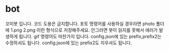 # bot
 꼬미봇 입니다. 코드 도용은 금지합니다.
 포토 명령어를 사용하실 경우라면 photo 폴더에 1.png 2.png 이런 형식으로 저장해주세요. 안그러면 봇이 읽지를 못해서 애러가 발생하게 됩니다.
 gif 명령어도 마찬가지 입니다.
config.json에 있는 prefix,prefix2는 수정하셔도 됩니다. config.json에 있는 prefix2도 지우셔도 됩니다.
